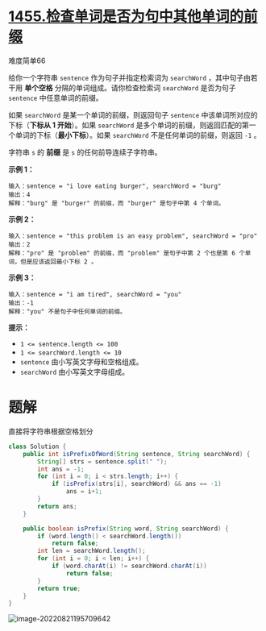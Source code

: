 # [1455.检查单词是否为句中其他单词的前缀](https://leetcode.cn/problems/check-if-a-word-occurs-as-a-prefix-of-any-word-in-a-sentence/)

难度简单66

给你一个字符串 `sentence` 作为句子并指定检索词为 `searchWord` ，其中句子由若干用 **单个空格** 分隔的单词组成。请你检查检索词 `searchWord` 是否为句子 `sentence` 中任意单词的前缀。

如果 `searchWord` 是某一个单词的前缀，则返回句子 `sentence` 中该单词所对应的下标（**下标从 1 开始**）。如果 `searchWord` 是多个单词的前缀，则返回匹配的第一个单词的下标（**最小下标**）。如果 `searchWord` 不是任何单词的前缀，则返回 `-1` 。

字符串 `s` 的 **前缀** 是 `s` 的任何前导连续子字符串。

 

**示例 1：**

```
输入：sentence = "i love eating burger", searchWord = "burg"
输出：4
解释："burg" 是 "burger" 的前缀，而 "burger" 是句子中第 4 个单词。
```

**示例 2：**

```
输入：sentence = "this problem is an easy problem", searchWord = "pro"
输出：2
解释："pro" 是 "problem" 的前缀，而 "problem" 是句子中第 2 个也是第 6 个单词，但是应该返回最小下标 2 。
```

**示例 3：**

```
输入：sentence = "i am tired", searchWord = "you"
输出：-1
解释："you" 不是句子中任何单词的前缀。
```

 

**提示：**

- `1 <= sentence.length <= 100`
- `1 <= searchWord.length <= 10`
- `sentence` 由小写英文字母和空格组成。
- `searchWord` 由小写英文字母组成。

# 题解

直接将字符串根据空格划分

```java
class Solution {
    public int isPrefixOfWord(String sentence, String searchWord) {
        String[] strs = sentence.split(" ");
        int ans = -1;
        for (int i = 0; i < strs.length; i++) {
            if (isPrefix(strs[i], searchWord) && ans == -1) 
                ans = i+1;
        }
        return ans;
    }

    public boolean isPrefix(String word, String searchWord) {
        if (word.length() < searchWord.length())
            return false;
        int len = searchWord.length();
        for (int i = 0; i < len; i++) {
            if (word.charAt(i) != searchWord.charAt(i))
                return false;
        }
        return true;
    }
}
```

![image-20220821195709642](https://madao33-static.oss-cn-hangzhou.aliyuncs.com/madao33blog/post/leetcode/image-20220821195709642.png)

